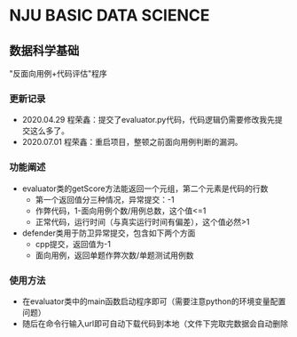 # NJU BASIC DATA SCIENCE

## 数据科学基础

"反面向用例+代码评估"程序

### 更新记录

- 2020.04.29 程荣鑫：提交了evaluator.py代码，代码逻辑仍需要修改我先提交这么多了。
- 2020.07.01 程荣鑫：重启项目，整顿之前面向用例判断的漏洞。

### 功能阐述

- evaluator类的getScore方法能返回一个元组，第二个元素是代码的行数
    - 第一个返回值分三种情况，异常提交：-1
    - 作弊代码，1-面向用例个数/用例总数，这个值<=1
    - 正常代码，运行时间（与真实运行时间有偏差），这个值必然>1
- defender类用于防卫异常提交，包含如下两个方面
    - cpp提交，返回值为-1
    - 面向用例，返回单题作弊次数/单题测试用例数

### 使用方法

- 在evaluator类中的main函数启动程序即可（需要注意python的环境变量配置问题）
- 随后在命令行输入url即可自动下载代码到本地（文件下完取完数据会自动删除